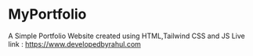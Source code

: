 # MyPortfolio
A Simple Portfolio Website created using HTML,Tailwind CSS and JS
Live link : https://www.developedbyrahul.com

